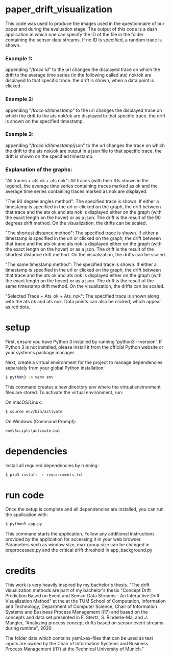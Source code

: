 # paper_drift_visualization
This code was used to produce the images used in the questionnaire of our paper and during the evaluation stage.
The output of this code is a dash application in which one can specify the ID of the file in the folder containing the sensor data streams.
If no ID is specified, a random trace is shown.

### Example 1: 
appending "/_trace id_" to the url changes the displayed trace on which the drift to the average time series (in the following called ats) nok/ok are displayed to that specific trace. the drift is shown, when a data point is clicked.

### Example 2:
appending "/_trace id_/_timestamp_" to the url changes the displayed trace on which the drift to the ats nok/ok are displayed to that specific trace. the drift is shown on the specified timestamp.

### Example 3:
appending "/_trace id_/_timestamp_/json" to the url changes the trace on which the drift to the ats nok/ok are output in a json file to that specific trace. the drift is shown on the specified timestamp.

### Explanation of the graphs:

"All traces + ats ok + ats nok": All traces (with their IDs shown in the legend), the average time series containing traces marked as ok and the average time series containing traces marked as nok are displayed.

"The 90 degree angles method": The specified trace is shown. If either a timestamp is specified in the url or clicked on the graph, the drift between that trace and the ats ok and ats nok is displayed either on the graph (with the exact length on the hover) or as a json. The drift is the result of the 90 degrees drift method. On the visualization, the drifts can be scaled.

"The shortest distance method":  The specified trace is shown. If either a timestamp is specified in the url or clicked on the graph, the drift between that trace and the ats ok and ats nok is displayed either on the graph (with the exact length on the hover) or as a json. The drift is the result of the shortest distance drift method. On the visualization, the drifts can be scaled.

"The same timestamp method":  The specified trace is shown. If either a timestamp is specified in the url or clicked on the graph, the drift between that trace and the ats ok and ats nok is displayed either on the graph (with the exact length on the hover) or as a json. The drift is the result of the same timestamp drift method. On the visualization, the drifts can be scaled.

"Selected Trace + Ats_ok + Ats_nok": The specified trace is shown along with the ats ok and ats nok. Data points can also be clicked, which appear as red dots.

# setup
First, ensure you have Python 3 installed by running 'python3 --version'. If Python 3 is not installed, please install it from the official Python website or your system's package manager.

Next, create a virtual environment for the project to manage dependencies separately from your global Python installation:
```sh
$ python3 -m venv env
```

This command creates a new directory env where the virtual environment files are stored. To activate the virtual environment, run:

On macOS/Linux:
```sh
$ source env/bin/activate
```
On Windows (Command Prompt):
```cmd
env\Scripts\activate.bat
```

# dependencies
Install all required dependencies by running:
```sh
$ pip3 install -r requirements.txt
```

# run code
Once the setup is complete and all dependencies are installed, you can run the application with:
```sh
$ python3 app.py
```
This command starts the application. Follow any additional instructions provided by the application for accessing it in your web browser.
Parameters such as window size, max group size can be changed in preprocessed.py and the critical drift threshold in app_background.py



# credits
This work is very heavily inspired by my bachelor's thesis. "The drift visualization methods are part of my bachelor's thesis "Concept Drift Prediction Based on Event and Sensor Data Streams - An Interactive Drift Visualization Method" at the at the TUM School of Computation, Information and Technology, Department of Computer Science, Chair of Information Systems and Business Process Management (i17) and based on the concepts and data set presented in F. Stertz, S. Rinderle-Ma, and J. Mangler, “Analyzing process concept drifts based on sensor event streams during runtime", 2020

The folder data which contains yaml.xes-files that can be used as test inputs are owned by the Chair of Information Systems and Business Process Management (i17) at the Technical University of Munich."
